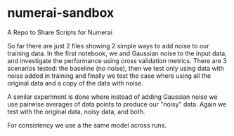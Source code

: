 # numerai-sandbox
A Repo to Share Scripts for Numerai

So far there are just 2 files showing 2 simple ways to add noise to our training data. In the first notebook, we and Gaussian noise to the input data, and investigate the performance using cross validation metrics. There are 3 scenarios tested: the baseline (no noise), then we test only using data with noise added in training and finally we test the case where using all the original data and a copy of the data with noise.

A similar experiment is done where instead of adding Gaussian noise we use pairwise averages of data points to produce our "noisy" data. Again we test with the original data, noisy data, and both.

For consistency we use a the same model across runs.

